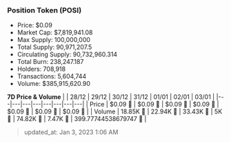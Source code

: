 
  ### Position Token (POSI)
  - Price: $0.09
  - Market Cap: $7,819,941.08
  - Max Supply: 100,000,000
  - Total Supply: 90,971,207.5
  - Circulating Supply: 90,732,960.314
  - Total Burn: 238,247.187
  - Holders: 708,918
  - Transactions: 5,604,744
  - Volume: $385,915,620.90

  **7D Price & Volume**
  | | 28&#x2F;12 | 29&#x2F;12 | 30&#x2F;12 | 31&#x2F;12 | 01&#x2F;01 | 02&#x2F;01 | 03&#x2F;01 |
  |---|---|---|---|---|---|---|---|
  | Price | $0.09 🔻 | $0.09 🔻 | $0.09 🚀 | $0.09 🚀 | $0.09 🔻 | $0.09 🔻 | $0.09 🚀 |
  | Volume | 18.85K 🔻 | 22.94K 🚀 | 33.43K 🚀 | 5K 🔻 | 74.82K 🚀 | 7.47K 🔻 | 399.77744538679747 🔻 |

  > updated_at: Jan 3, 2023 1:06 AM
